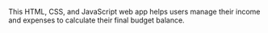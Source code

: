This HTML, CSS, and JavaScript web app helps users manage their income and expenses to calculate their final budget balance.
